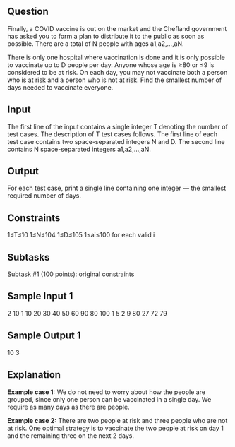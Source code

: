 ## Question
Finally, a COVID vaccine is out on the market and the Chefland government has asked you to form a plan to distribute it to the public as soon as possible. There are a total of N people with ages a1,a2,…,aN.

There is only one hospital where vaccination is done and it is only possible to vaccinate up to D people per day. Anyone whose age is ≥80 or ≤9 is considered to be at risk. On each day, you may not vaccinate both a person who is at risk and a person who is not at risk. Find the smallest number of days needed to vaccinate everyone.

## Input
The first line of the input contains a single integer T denoting the number of test cases. The description of T test cases follows.
The first line of each test case contains two space-separated integers N and D.
The second line contains N space-separated integers a1,a2,…,aN.
 
## Output
For each test case, print a single line containing one integer ― the smallest required number of days.

## Constraints
1≤T≤10
1≤N≤104
1≤D≤105
1≤ai≤100 for each valid i

## Subtasks
Subtask #1 (100 points): original constraints

## Sample Input 1 
2
10 1
10 20 30 40 50 60 90 80 100 1
5 2
9 80 27 72 79
## Sample Output 1 
10
3
## Explanation
**Example case 1:** We do not need to worry about how the people are grouped, since only one person can be vaccinated in a single day. We require as many days as there are people.

**Example case 2:** There are two people at risk and three people who are not at risk. One optimal strategy is to vaccinate the two people at risk on day 1 and the remaining three on the next 2 days.